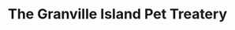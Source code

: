 ---
title: "The Granville Island Pet Treatery"
url: /vancouver/the-granville-island-pet-treatery/
shop: pet
---